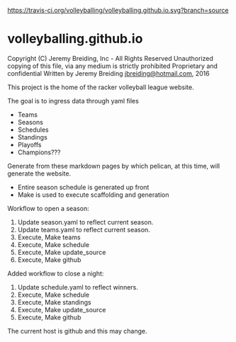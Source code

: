 https://travis-ci.org/volleyballing/volleyballing.github.io.svg?branch=source
# volleyballing.github.io
Copyright (C) Jeremy Breiding, Inc - All Rights Reserved
Unauthorized copying of this file, via any medium is strictly prohibited
Proprietary and confidential
Written by Jeremy Breiding jbreiding@hotmail.com, 2016

This project is the home of the racker volleyball league website.

The goal is to ingress data through yaml files
 * Teams
 * Seasons
 * Schedules
 * Standings
 * Playoffs
 * Champions???

Generate from these markdown pages by which pelican, at this time, will generate the website.
 * Entire season schedule is generated up front
 * Make is used to execute scaffolding and generation

Workflow to open a season:
 1. Update season.yaml to reflect current season.
 2. Update teams.yaml to reflect current season.
 3. Execute, Make teams
 4. Execute, Make schedule
 5. Execute, Make update_source
 6. Execute, Make github

Added workflow to close a night:
 1. Update schedule.yaml to reflect winners.
 2. Execute, Make schedule
 3. Execute, Make standings
 4. Execute, Make update_source
 5. Execute, Make github

The current host is github and this may change.
